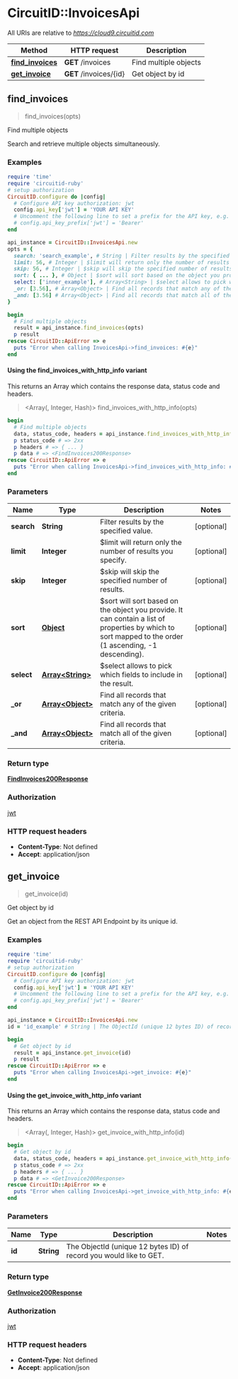 # CircuitID::InvoicesApi

All URIs are relative to *https://cloud9.circuitid.com*

| Method | HTTP request | Description |
| ------ | ------------ | ----------- |
| [**find_invoices**](InvoicesApi.md#find_invoices) | **GET** /invoices | Find multiple objects |
| [**get_invoice**](InvoicesApi.md#get_invoice) | **GET** /invoices/{id} | Get object by id |


## find_invoices

> <FindInvoices200Response> find_invoices(opts)

Find multiple objects

Search and retrieve multiple objects simultaneously. 

### Examples

```ruby
require 'time'
require 'circuitid-ruby'
# setup authorization
CircuitID.configure do |config|
  # Configure API key authorization: jwt
  config.api_key['jwt'] = 'YOUR API KEY'
  # Uncomment the following line to set a prefix for the API key, e.g. 'Bearer' (defaults to nil)
  # config.api_key_prefix['jwt'] = 'Bearer'
end

api_instance = CircuitID::InvoicesApi.new
opts = {
  search: 'search_example', # String | Filter results by the specified value.
  limit: 56, # Integer | $limit will return only the number of results you specify.
  skip: 56, # Integer | $skip will skip the specified number of results.
  sort: { ... }, # Object | $sort will sort based on the object you provide. It can contain a list of properties by which to sort mapped to the order (1 ascending, -1 descending).
  select: ['inner_example'], # Array<String> | $select allows to pick which fields to include in the result.
  _or: [3.56], # Array<Object> | Find all records that match any of the given criteria.
  _and: [3.56] # Array<Object> | Find all records that match all of the given criteria.
}

begin
  # Find multiple objects
  result = api_instance.find_invoices(opts)
  p result
rescue CircuitID::ApiError => e
  puts "Error when calling InvoicesApi->find_invoices: #{e}"
end
```

#### Using the find_invoices_with_http_info variant

This returns an Array which contains the response data, status code and headers.

> <Array(<FindInvoices200Response>, Integer, Hash)> find_invoices_with_http_info(opts)

```ruby
begin
  # Find multiple objects
  data, status_code, headers = api_instance.find_invoices_with_http_info(opts)
  p status_code # => 2xx
  p headers # => { ... }
  p data # => <FindInvoices200Response>
rescue CircuitID::ApiError => e
  puts "Error when calling InvoicesApi->find_invoices_with_http_info: #{e}"
end
```

### Parameters

| Name | Type | Description | Notes |
| ---- | ---- | ----------- | ----- |
| **search** | **String** | Filter results by the specified value. | [optional] |
| **limit** | **Integer** | $limit will return only the number of results you specify. | [optional] |
| **skip** | **Integer** | $skip will skip the specified number of results. | [optional] |
| **sort** | [**Object**](.md) | $sort will sort based on the object you provide. It can contain a list of properties by which to sort mapped to the order (1 ascending, -1 descending). | [optional] |
| **select** | [**Array&lt;String&gt;**](String.md) | $select allows to pick which fields to include in the result. | [optional] |
| **_or** | [**Array&lt;Object&gt;**](Object.md) | Find all records that match any of the given criteria. | [optional] |
| **_and** | [**Array&lt;Object&gt;**](Object.md) | Find all records that match all of the given criteria. | [optional] |

### Return type

[**FindInvoices200Response**](FindInvoices200Response.md)

### Authorization

[jwt](../README.md#jwt)

### HTTP request headers

- **Content-Type**: Not defined
- **Accept**: application/json


## get_invoice

> <GetInvoice200Response> get_invoice(id)

Get object by id

Get an object from the REST API Endpoint by its unique id.

### Examples

```ruby
require 'time'
require 'circuitid-ruby'
# setup authorization
CircuitID.configure do |config|
  # Configure API key authorization: jwt
  config.api_key['jwt'] = 'YOUR API KEY'
  # Uncomment the following line to set a prefix for the API key, e.g. 'Bearer' (defaults to nil)
  # config.api_key_prefix['jwt'] = 'Bearer'
end

api_instance = CircuitID::InvoicesApi.new
id = 'id_example' # String | The ObjectId (unique 12 bytes ID) of record you would like to GET.

begin
  # Get object by id
  result = api_instance.get_invoice(id)
  p result
rescue CircuitID::ApiError => e
  puts "Error when calling InvoicesApi->get_invoice: #{e}"
end
```

#### Using the get_invoice_with_http_info variant

This returns an Array which contains the response data, status code and headers.

> <Array(<GetInvoice200Response>, Integer, Hash)> get_invoice_with_http_info(id)

```ruby
begin
  # Get object by id
  data, status_code, headers = api_instance.get_invoice_with_http_info(id)
  p status_code # => 2xx
  p headers # => { ... }
  p data # => <GetInvoice200Response>
rescue CircuitID::ApiError => e
  puts "Error when calling InvoicesApi->get_invoice_with_http_info: #{e}"
end
```

### Parameters

| Name | Type | Description | Notes |
| ---- | ---- | ----------- | ----- |
| **id** | **String** | The ObjectId (unique 12 bytes ID) of record you would like to GET. |  |

### Return type

[**GetInvoice200Response**](GetInvoice200Response.md)

### Authorization

[jwt](../README.md#jwt)

### HTTP request headers

- **Content-Type**: Not defined
- **Accept**: application/json

